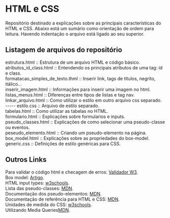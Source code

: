 # HTML e CSS

Repositório destinado a explicações sobre as principais características do HTML e CSS. 
Abaixo está um sumário como orientação de ordem para leitura. 
Havendo indentação o arquivo está ligado ao seu superior.

## Listagem de arquivos do repositório
estrutura.html  ::  Estrutura de um arquivo HTML e código básico.\
atributos_id_class.html  ::  Entendendo os principais atributos de uma tag: id e class.\
formatacao_simples_de_texto.thml  :: Inserir link, tags de títulos, negrito, itálico...\
inserir_imagem.html  ::  Informações para inserir uma imagem no html.\
listas_menus.html :: Diferenças entre tipos de listas e tag nav.\
linkar_arquivo.html  ::  Como utilizar o estilo em outro arquivo css separado.\
----- estilo.css  ::  Arquivo de estilo separado.\
tabelas.html  ::  Como utilizar as tabelas no HTML.\
formulario.html  ::  Explicações sobre formularios e inputs.\
pseudo_classes.html  ::  Explicações de como selecionar uma pseudo-classe ou eventos.\
peseudo_elemento.html  ::  Criando um pseudo-elemento na página.\
box_model.html  ::  Explicações sobre as propriedades do box-model.\
generic.css  ::  Definições de estilo genéricas para CSS.

## Outros Links
Para validar o código html e checagem de erros: [Validador W3](https://validator.w3.org/).\
Box model: [Artigo](https://developer.mozilla.org/pt-BR/docs/Web/CSS/CSS_Box_Model/Introduction_to_the_CSS_box_model).\
HTML input types: [w3schools](https://www.w3schools.com/html/html_form_input_types.asp).\
Lista das pseudo-classes: [MDN](https://developer.mozilla.org/pt-BR/docs/Web/CSS/Pseudo-classes).\
Documentação dos pseudo-elementos: [MDN](https://developer.mozilla.org/pt-BR/docs/Web/CSS/Pseudo-elements).\
Documentação de referência para HTML e CSS: [MDN](https://developer.mozilla.org/en-US/).\
Unidades de medida do CSS: [w3schools](https://www.w3schools.com/cssref/css_units.php).\
Utilizando Media Queries[MDN](https://developer.mozilla.org/pt-BR/docs/Web/CSS/CSS_media_queries/Using_media_queries).















